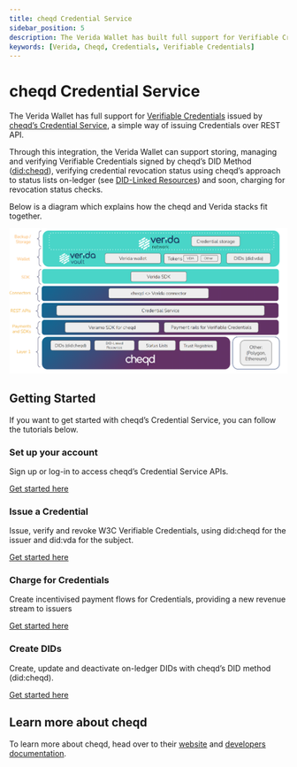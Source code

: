 ```yaml
---
title: cheqd Credential Service
sidebar_position: 5
description: The Verida Wallet has built full support for Verifiable Credentials issued by cheqd’s Credential Service, a simple way of issuing Credentials over REST API.
keywords: [Verida, Cheqd, Credentials, Verifiable Credentials]
---
```


# cheqd Credential Service

The Verida Wallet has full support for [Verifiable Credentials](./verifiable-credentials.md) issued by [cheqd’s Credential Service](https://docs.cheqd.io/identity/credential-service/get-started), a simple way of issuing Credentials over REST API.

Through this integration, the Verida Wallet can support storing, managing and verifying Verifiable Credentials signed by cheqd’s DID Method ([did:cheqd](https://docs.cheqd.io/identity/architecture/adr-list/adr-001-cheqd-did-method)), verifying credential revocation status using cheqd’s approach to status lists on-ledger (see [DID-Linked Resources](https://docs.cheqd.io/identity/architecture/adr-list/adr-002-did-linked-resources)) and soon, charging for revocation status checks.

Below is a diagram which explains how the cheqd and Verida stacks fit together.

![Verida_X_cheqd_diagram](Verida_X_cheqd_diagram.png)


## Getting Started

If you want to get started with cheqd’s Credential Service, you can follow the tutorials below.

### Set up your account

Sign up or log-in to access cheqd’s Credential Service APIs. 

[Get started here](https://docs.cheqd.io/identity/credential-service/set-up-account)

### Issue a Credential

Issue, verify and revoke W3C Verifiable Credentials, using did:cheqd for the issuer and did:vda for the subject.

[Get started here](https://docs.cheqd.io/identity/credential-service/credentials)

### Charge for Credentials

Create incentivised payment flows for Credentials, providing a new revenue stream to issuers

[Get started here](https://docs.cheqd.io/identity/credential-service/payments)

### Create DIDs

Create, update and deactivate on-ledger DIDs with cheqd’s DID method (did:cheqd).

[Get started here](https://docs.cheqd.io/identity/credential-service/dids)

## Learn more about cheqd

To learn more about cheqd, head over to their [website](https://cheqd.io) and [developers documentation](https://docs.cheqd.io/identity/getting-started/readme).
